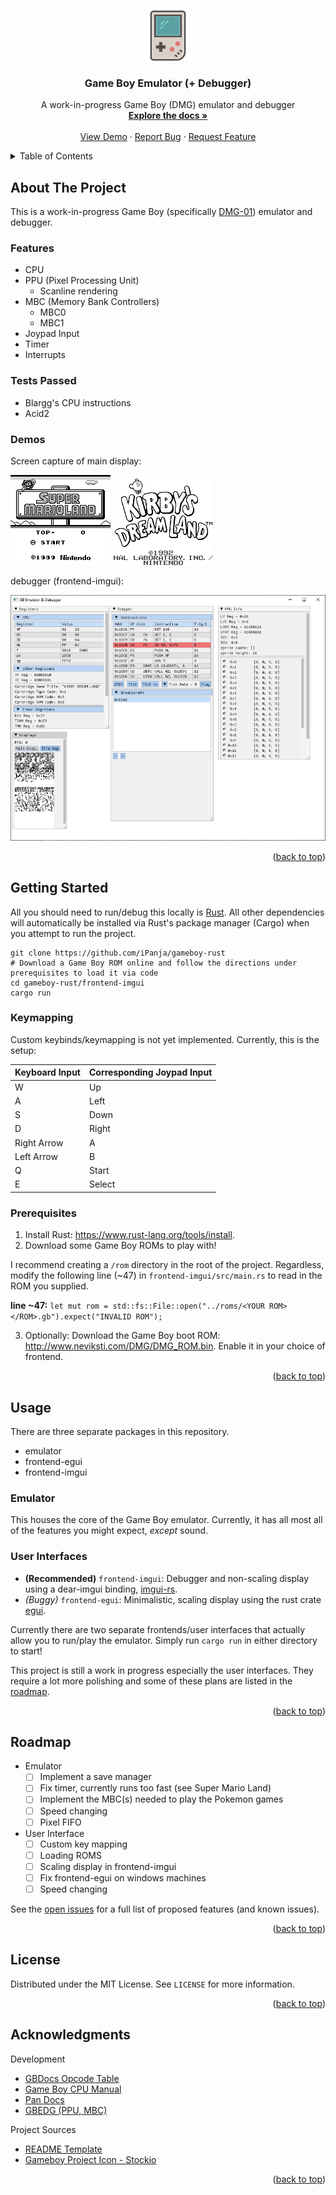 <a name="readme-top"></a>

<!-- PROJECT LOGO -->
<br />
<div align="center">
  <a href="https://github.com/iPanja/gameboy-rust">
    <img src="readme_media/logo.png" alt="Logo" width="80" height="80">
  </a>

  <h3 align="center">Game Boy Emulator (+ Debugger)</h3>

  <p align="center">
    A work-in-progress Game Boy (DMG) emulator and debugger
    <br />
    <a href="https://github.com/iPanja/gameboy-rust"><strong>Explore the docs »</strong></a>
    <br />
    <br />
    <a href="#demos">View Demo</a>
    ·
    <a href="https://github.com/iPanja/gameboy-rust/issues/new?labels=bug&template=bug-report---.md">Report Bug</a>
    ·
    <a href="https://github.com/iPanja/gameboy-rust/issues/new?labels=enhancement&template=feature-request---.md">Request Feature</a>
  </p>
</div>

<!-- TABLE OF CONTENTS -->
<details>
  <summary>Table of Contents</summary>
  <ol>
    <li>
      <a href="#about-the-project">About The Project</a>
      <ul>
        <li><a href="#features">Features</a></li>
        <li><a href="#tests-passed">Tests Passed</a></li>
        <li><a href="#demos">Demos</a></li>
      </ul>
    </li>
    <li>
      <a href="#getting-started">Getting Started</a>
      <ul>
        <li><a href="#keymapping">Keymapping</a></li>
        <li><a href="#prerequisites">Prerequisites</a></li>
        <li><a href="#installation">Installation</a></li>
      </ul>
    </li>
    <li><a href="#usage">Usage</a></li>
    <li><a href="#roadmap">Roadmap</a></li>
    <li><a href="#license">License</a></li>
    <li><a href="#acknowledgments">Acknowledgments</a></li>
  </ol>
</details>

<!-- ABOUT THE PROJECT -->

## About The Project

This is a work-in-progress Game Boy (specifically [DMG-01](https://en.wikipedia.org/wiki/Game_Boy)) emulator and debugger.

### Features

- CPU
- PPU (Pixel Processing Unit)
  - Scanline rendering
- MBC (Memory Bank Controllers)
  - MBC0
  - MBC1
- Joypad Input
- Timer
- Interrupts

### Tests Passed

- Blargg's CPU instructions
- Acid2

### Demos

Screen capture of main display:

![Super Mario Land](readme_media/SuperMarioLand.gif)
![Kirby's Dream Land](readme_media/KirbysDreamLand.gif)

debugger (frontend-imgui):

[![Game Boy Emulator & Debugger][product-screenshot]](https://github.com/iPanja/gameboy-rust)

<p align="right">(<a href="#readme-top">back to top</a>)</p>

<!-- GETTING STARTED -->

## Getting Started

All you should need to run/debug this locally is [Rust](https://www.rust-lang.org/tools/install). All other dependencies will automatically be installed via Rust's package manager (Cargo) when you attempt to run the project.

```
git clone https://github.com/iPanja/gameboy-rust
# Download a Game Boy ROM online and follow the directions under prerequisites to load it via code
cd gameboy-rust/frontend-imgui
cargo run
```

### Keymapping

Custom keybinds/keymapping is not yet implemented. Currently, this is the setup:

| Keyboard Input | Corresponding Joypad Input |
| -------------- | -------------------------- |
| W              | Up                         |
| A              | Left                       |
| S              | Down                       |
| D              | Right                      |
| Right Arrow    | A                          |
| Left Arrow     | B                          |
| Q              | Start                      |
| E              | Select                     |

### Prerequisites

1. Install Rust: https://www.rust-lang.org/tools/install.
2. Download some Game Boy ROMs to play with!

I recommend creating a `/rom` directory in the root of the project. Regardless, modify the following line (~47) in `frontend-imgui/src/main.rs` to read in the ROM you supplied.

**line ~47:** `let mut rom = std::fs::File::open("../roms/<YOUR ROM></ROM>.gb").expect("INVALID ROM");`

3. Optionally: Download the Game Boy boot ROM: http://www.neviksti.com/DMG/DMG_ROM.bin. Enable it in your choice of frontend.

<p align="right">(<a href="#readme-top">back to top</a>)</p>

<!-- USAGE EXAMPLES -->

## Usage

There are three separate packages in this repository.

- emulator
- frontend-egui
- frontend-imgui

### Emulator

This houses the core of the Game Boy emulator. Currently, it has all most all of the features you might expect, _except_ sound.

### User Interfaces

- **(Recommended)** `frontend-imgui`: Debugger and non-scaling display using a dear-imgui binding, [imgui-rs](https://github.com/imgui-rs/imgui-rs).
- _(Buggy)_ `frontend-egui`: Minimalistic, scaling display using the rust crate [egui](https://github.com/emilk/egui).

Currently there are two separate frontends/user interfaces that actually allow you to run/play the emulator. Simply run `cargo run` in either directory to start!

This project is still a work in progress especially the user interfaces. They require a lot more polishing and some of these plans are listed in the <a href="#roadmap">roadmap</a></li>.

<p align="right">(<a href="#readme-top">back to top</a>)</p>

<!-- ROADMAP -->

## Roadmap

- Emulator
  - [ ] Implement a save manager
  - [ ] Fix timer, currently runs too fast (see Super Mario Land)
  - [ ] Implement the MBC(s) needed to play the Pokemon games
  - [ ] Speed changing
  - [ ] Pixel FIFO
- User Interface
  - [ ] Custom key mapping
  - [ ] Loading ROMS
  - [ ] Scaling display in frontend-imgui
  - [ ] Fix frontend-egui on windows machines
  - [ ] Speed changing

See the [open issues](https://github.com/iPanja/gameboy-rust/issues) for a full list of proposed features (and known issues).

<p align="right">(<a href="#readme-top">back to top</a>)</p>

<!-- LICENSE -->

## License

Distributed under the MIT License. See `LICENSE` for more information.

<p align="right">(<a href="#readme-top">back to top</a>)</p>

<!-- ACKNOWLEDGMENTS -->

## Acknowledgments

Development

- [GBDocs Opcode Table](https://gbdev.io/gb-opcodes/optables/)
- [Game Boy CPU Manual](http://marc.rawer.de/Gameboy/Docs/GBCPUman.pdf)
- [Pan Docs](https://gbdev.io/pandocs/)
- [GBEDG (PPU, MBC)](https://hacktix.github.io/GBEDG/)

Project Sources

- [README Template](https://github.com/othneildrew/Best-README-Template)
- [Gameboy Project Icon - Stockio](https://www.flaticon.com/free-icons/gameboy)

<p align="right">(<a href="#readme-top">back to top</a>)</p>

<!-- MARKDOWN LINKS & IMAGES -->
<!-- https://www.markdownguide.org/basic-syntax/#reference-style-links -->

[issues-shield]: https://img.shields.io/github/issues/othneildrew/Best-README-Template.svg?style=for-the-badge
[issues-url]: https://github.com/iPanja/gameboy-rust/issues
[license-shield]: https://img.shields.io/github/license/othneildrew/Best-README-Template.svg?style=for-the-badge
[license-url]: https://github.com/iPanja/gameboy-rust/blob/master/LICENSE.txt
[linkedin-shield]: https://img.shields.io/badge/-LinkedIn-black.svg?style=for-the-badge&logo=linkedin&colorB=555
[linkedin-url]: https://linkedin.com/in/othneildrew
[product-screenshot]: readme_media/Screenshot.png
[Rust-badge]: https://img.shields.io/badge/Rust-000000?style=for-the-badge&logo=rust&logoColor=white
[Rust-url]: https://www.rust-lang.org/

